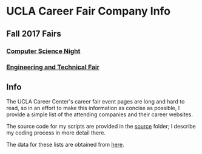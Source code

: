 # UCLA Career Fair Company Info

## Fall 2017 Fairs

### [Computer Science Night](2017-fall/cs-night.md)

### [Engineering and Technical Fair](2017-fall/eng-tech-fair.md)

## Info

The UCLA Career Center's career fair event pages are long and hard to read, so in an effort to make this information as concise as possible, I provide a simple list of the attending companies and their career websites.

The source code for my scripts are provided in the [source](source) folder; I describe my coding process in more detail there.

The data for these lists are obtained from [here](http://www.career.ucla.edu/Students/Job-Search-Strategies/Fairs-and-Targeted-Events).
